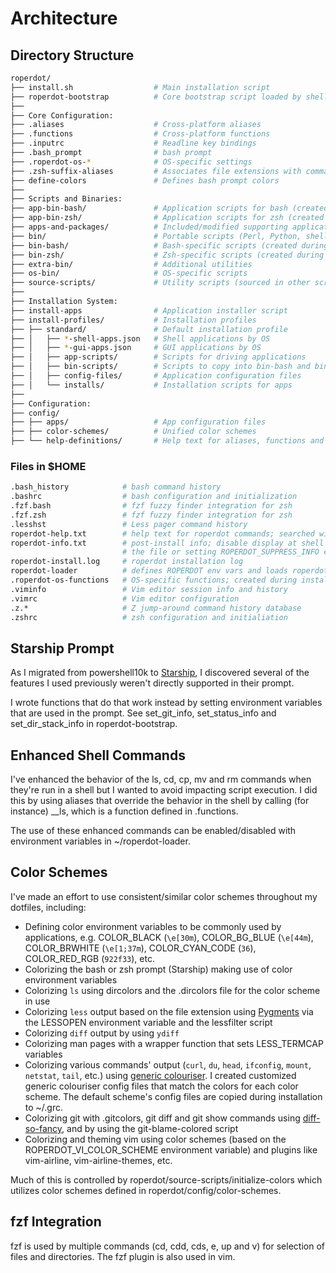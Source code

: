 # Architecture

## Directory Structure

```bash
roperdot/
├── install.sh                  # Main installation script
├── roperdot-bootstrap          # Core bootstrap script loaded by shells
├── 
├── Core Configuration:
├── .aliases                    # Cross-platform aliases
├── .functions                  # Cross-platform functions
├── .inputrc                    # Readline key bindings
├── .bash_prompt                # bash prompt
├── .roperdot-os-*              # OS-specific settings
├── .zsh-suffix-aliases         # Associates file extensions with commands in zsh
├── define-colors               # Defines bash prompt colors
├── 
├── Scripts and Binaries:
├── app-bin-bash/               # Application scripts for bash (created during install)
├── app-bin-zsh/                # Application scripts for zsh (created during install)
├── apps-and-packages/          # Included/modified supporting applications
├── bin/                        # Portable scripts (Perl, Python, shell)
├── bin-bash/                   # Bash-specific scripts (created during install)
├── bin-zsh/                    # Zsh-specific scripts (created during install)
├── extra-bin/                  # Additional utilities
├── os-bin/                     # OS-specific scripts
├── source-scripts/             # Utility scripts (sourced in other scripts)
├── 
├── Installation System:
├── install-apps                # Application installer script
├── install-profiles/           # Installation profiles
├── ├── standard/               # Default installation profile
├── │   ├── *-shell-apps.json   # Shell applications by OS
├── │   ├── *-gui-apps.json     # GUI applications by OS
├── │   ├── app-scripts/        # Scripts for driving applications
├── │   ├── bin-scripts/        # Scripts to copy into bin-bash and bin-zsh
├── │   ├── config-files/       # Application configuration files
├── │   └── installs/           # Installation scripts for apps
├── 
├── Configuration:
├── config/
├── ├── apps/                   # App configuration files  
├── ├── color-schemes/          # Unified color schemes
├── └── help-definitions/       # Help text for aliases, functions and binaries
```

### Files in $HOME

```bash
.bash_history            # bash command history
.bashrc                  # bash configuration and initialization
.fzf.bash                # fzf fuzzy finder integration for zsh
.fzf.zsh                 # fzf fuzzy finder integration for zsh
.lesshst                 # Less pager command history
roperdot-help.txt        # help text for roperdot commands; searched with help command
roperdot-info.txt        # post-install info; disable display at shell start by removing 
                         # the file or setting ROPERDOT_SUPPRESS_INFO env var to true
roperdot-install.log     # roperdot installation log
roperdot-loader          # defines ROPERDOT env vars and loads roperdot-bootstrap
.roperdot-os-functions   # OS-specific functions; created during installation
.viminfo                 # Vim editor session info and history
.vimrc                   # Vim editor configuration
.z.*                     # Z jump-around command history database
.zshrc                   # zsh configuration and initialiation
```

## Starship Prompt

As I migrated from powershell10k to [Starship](https://starship.rs/), I discovered several of the features I used previously weren't directly supported in their prompt.

I wrote functions that do that work instead by setting environment variables that are used in the prompt. See set_git_info, set_status_info and set_dir_stack_info in roperdot-bootstrap.

## Enhanced Shell Commands

I've enhanced the behavior of the ls, cd, cp, mv and rm commands when they're run in a shell but I wanted to avoid impacting script execution. I did this by using aliases that override the behavior in the shell by calling (for instance) __ls, which is a function defined in .functions.

The use of these enhanced commands can be enabled/disabled with environment variables in ~/roperdot-loader.

## Color Schemes

I've made an effort to use consistent/similar color schemes throughout my dotfiles, including:

- Defining color environment variables to be commonly used by applications, e.g. COLOR_BLACK (`\e[30m`), COLOR_BG_BLUE (`\e[44m`), COLOR_BRWHITE (`\e[1;37m`), COLOR_CYAN_CODE (`36`), COLOR_RED_RGB (`922f33`), etc.
- Colorizing the bash or zsh prompt (Starship) making use of color environment variables
- Colorizing `ls` using dircolors and the .dircolors file for the color scheme in use
- Colorizing `less` output based on the file extension using [Pygments](https://pygments.org/docs/cmdline/) via the LESSOPEN environment variable and the lessfilter script
- Colorizing `diff` output by using `ydiff`
- Colorizing man pages with a wrapper function that sets LESS_TERMCAP variables
- Colorizing various commands' output (`curl`, `du`, `head`, `ifconfig`, `mount`, `netstat`, `tail`, etc.) using [generic colouriser](https://github.com/garabik/grc). I created customized generic colouriser config files that match the colors for each color scheme. The default scheme's config files are copied during installation to ~/.grc.
- Colorizing git with .gitcolors, git diff and git show commands using [diff-so-fancy](https://github.com/so-fancy/diff-so-fancy), and by using the git-blame-colored script
- Colorizing and theming vim using color schemes (based on the ROPERDOT_VI_COLOR_SCHEME environment variable) and plugins like vim-airline, vim-airline-themes, etc.

Much of this is controlled by roperdot/source-scripts/initialize-colors which utilizes color schemes defined in roperdot/config/color-schemes.

## fzf Integration

fzf is used by multiple commands (cd, cdd, cds, e, up and v) for selection of files and directories. The fzf plugin is also used in vim.
